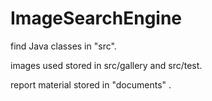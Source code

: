 # ImageSearchEngine

find Java classes in "src".

images used stored in src/gallery and src/test.

report material stored in "documents" .
